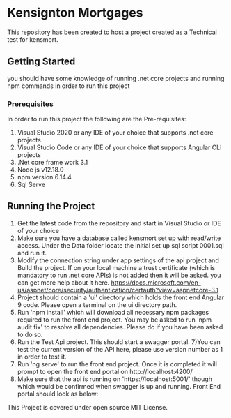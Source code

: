 # Kensignton Mortgages
This repository has been created to host a project created as a Technical test for kensmort.

## Getting Started
you should have some knowledge of running .net core projects and running npm commands in order to run this project

### Prerequisites
In order to run this project the following are the Pre-requisites:
1) Visual Studio 2020 or any IDE of your choice that supports .net core projects
2) Visual Studio Code or any IDE of your choice that supports Angular CLI projects
3) .Net core frame work 3.1
4) Node js v12.18.0
5) npm version 6.14.4
6) Sql Serve

## Running the Project
1) Get the latest code from the repository and start in Visual Studio or IDE of your choice
2) Make sure you have a database called kensmort set up with read/write access. Under the Data folder locate the initial set up sql script 0001.sql and run it.
3) Modify the connection string under app settings of the api project and Build the project. If on your local machine a trust certificate (which is mandatory to run .net core APIs) is not added then it will be asked. 
you can get more help about it here. https://docs.microsoft.com/en-us/aspnet/core/security/authentication/certauth?view=aspnetcore-3.1
4) Project should contain a 'ui' directory which holds the front end Angular 9 code. Please open a terminal on the ui directory path.
5) Run 'npm install' which will download all necessary npm packages required to run the front end project. You may be asked to run 'npm audit fix' to resolve all dependencies.
Please do if you have been asked to do so.
6) Run the Test Api project. This should start a swagger portal.
7)You can test the current version of the API here, please use version number as 1 in order to test it.
8) Run 'ng serve' to run the front end project. Once it is completed it will prompt to open the front end portal on http://localhost:4200/
9) Make sure that the api is running on 'https://localhost:5001/' though which would be confirmed when swagger is up and running. Front End portal should look as below:




This Project is covered under open source MIT License.
